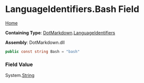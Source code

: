 # LanguageIdentifiers\.Bash Field

[Home](../../../README.md)

**Containing Type**: [DotMarkdown](../../README.md)\.[LanguageIdentifiers](../README.md)

**Assembly**: DotMarkdown\.dll

```csharp
public const string Bash = "bash"
```

### Field Value

System\.[String](https://docs.microsoft.com/en-us/dotnet/api/system.string)
